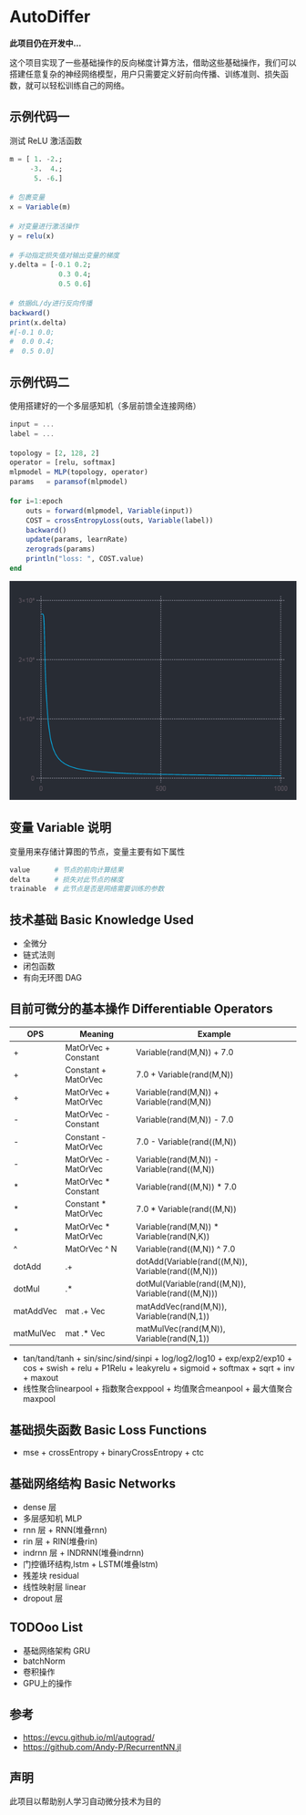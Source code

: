 # AutoDiffer
**此项目仍在开发中...**

这个项目实现了一些基础操作的反向梯度计算方法，借助这些基础操作，我们可以搭建任意复杂的神经网络模型，用户只需要定义好前向传播、训练准则、损失函数，就可以轻松训练自己的网络。

## 示例代码一
测试 ReLU 激活函数
```julia
m = [ 1. -2.;
     -3.  4.;
      5. -6.]

# 包裹变量
x = Variable(m)

# 对变量进行激活操作
y = relu(x)

# 手动指定损失值对输出变量的梯度
y.delta = [-0.1 0.2;
            0.3 0.4;
            0.5 0.6]

# 依据dL/dy进行反向传播
backward()
print(x.delta)
#[-0.1 0.0;
#  0.0 0.4;
#  0.5 0.0]
```

## 示例代码二
使用搭建好的一个多层感知机（多层前馈全连接网络）

```julia
input = ...
label = ...

topology = [2, 128, 2]
operator = [relu, softmax]
mlpmodel = MLP(topology, operator)
params   = paramsof(mlpmodel)

for i=1:epoch
    outs = forward(mlpmodel, Variable(input))
    COST = crossEntropyLoss(outs, Variable(label))
    backward()
    update(params, learnRate)
    zerograds(params)
    println("loss: ", COST.value)
end
```
![loss](doc/loss4mlp.png)

## 变量 Variable 说明
变量用来存储计算图的节点，变量主要有如下属性
```julia
value      # 节点的前向计算结果
delta      # 损失对此节点的梯度
trainable  # 此节点是否是网络需要训练的参数
```

## 技术基础 Basic Knowledge Used
+ 全微分
+ 链式法则
+ 闭包函数
+ 有向无环图 DAG

## 目前可微分的基本操作 Differentiable Operators

|OPS| Meaning              | Example                                             |
| - | -------------------- | --------------------------------------------------- |
| + |  MatOrVec + Constant | Variable(rand(M,N)) + 7.0                           |
| + |  Constant + MatOrVec | 7.0 + Variable(rand(M,N))                           |
| + |  MatOrVec + MatOrVec | Variable(rand(M,N)) + Variable(rand(M,N))           |
| - |  MatOrVec - Constant | Variable(rand(M,N)) - 7.0                           |
| - |  Constant - MatOrVec | 7.0 - Variable(rand((M,N))                          |
| - |  MatOrVec - MatOrVec | Variable(rand(M,N)) - Variable(rand((M,N))          |
| * |  MatOrVec * Constant | Variable(rand((M,N)) * 7.0                          |
| * |  Constant * MatOrVec | 7.0 * Variable(rand((M,N))                          |
| * |  MatOrVec * MatOrVec | Variable(rand(M,N)) * Variable(rand(N,K))           |
| ^ | MatOrVec ^ N         | Variable(rand((M,N)) ^ 7.0                          |
| dotAdd    | .+           | dotAdd(Variable(rand((M,N)), Variable(rand((M,N)))  |
| dotMul    | .\*          | dotMul(Variable(rand((M,N)), Variable(rand((M,N)))  |
| matAddVec | mat .+ Vec   | matAddVec(rand(M,N)), Variable(rand(N,1))           |
| matMulVec | mat .* Vec   | matMulVec(rand(M,N)), Variable(rand(N,1))           |

+ tan/tand/tanh + sin/sinc/sind/sinpi + log/log2/log10 + exp/exp2/exp10 + cos + swish + relu + P1Relu + leakyrelu + sigmoid + softmax + sqrt + inv + maxout
+ 线性聚合linearpool + 指数聚合exppool + 均值聚合meanpool + 最大值聚合maxpool

## 基础损失函数 Basic Loss Functions
+ mse + crossEntropy + binaryCrossEntropy + ctc

## 基础网络结构 Basic Networks
+ dense 层
+ 多层感知机 MLP
+ rnn 层 + RNN(堆叠rnn)
+ rin 层 + RIN(堆叠rin)
+ indrnn 层 + INDRNN(堆叠indrnn)
+ 门控循环结构,lstm + LSTM(堆叠lstm)
+ 残差块 residual
+ 线性映射层 linear
+ dropout 层

## TODOoo List
+ 基础网络架构  GRU
+ batchNorm
+ 卷积操作
+ GPU上的操作

## 参考
+ https://evcu.github.io/ml/autograd/
+ https://github.com/Andy-P/RecurrentNN.jl

## 声明
此项目以帮助别人学习自动微分技术为目的
